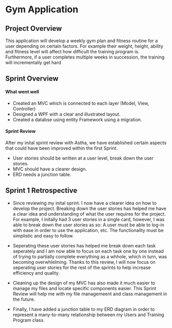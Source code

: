 # Gym Application

## Project Overview 
This application will develop a weekly gym plan and fitness routine for a user depending on certain factors. For example their weight, height, ability and fitness level will affect how difficult the training program is. Furthermore, if a user completes multiple weeks in succession, the training will incrementally get hard

## Sprint Overview  

#### What went well
- Created an MVC which is connected to each layer (Model, View, Controller)
- Designed a WPF with a clear and illustrated layout.
- Created a databse using entity Framework using a migration.

#### Sprint Review
After my inital sprint review with Astha, we have established certain aspects that could have been improved within the first Sprint.
- User stories should be written at a user level, break down the user stories.
- MVC should have a clearer design.
- ERD needs a junction table.

## Sprint 1 Retrospective 

- Since reviewing my inital sprint. I now have a clearer idea on how to develop the project. Breaking down the user stories has helped me have a clear idea and understanding of what the user requires for the project. For example, I initally had 3 user stories in a single card, however, I was able to break down the user stories as so: A user must be able to log-in with ease in order to use the application, etc. The functionality must be simplistic and easy to follow. 

- Seperating these user stories has helped me break down each task seperately and I am now able to focus on each task one by one instead of trying to partially complete everything as a whhole, which in turn, was becoming overwhlelming. Thanks to this review, I will now focus on seperating user stories for the rest of the sprints to help increase efficiency and quality.

- Cleaning up the design of my MVC has also made it much easier to manage my files and locate specific components easier. This Sprint Review will help me with my file managemeent and class management in the future.

- Finally, I have added a junction table to my ERD diagram in order to represent a many-to-many relationship between my Users and Training Program class.
